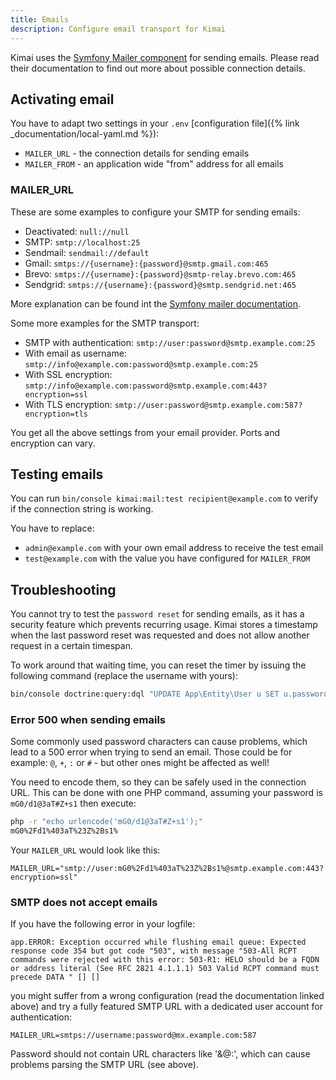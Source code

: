 ```yaml
---
title: Emails
description: Configure email transport for Kimai
---
```


Kimai uses the [Symfony Mailer component](https://symfony.com/doc/current/mailer.html) for sending emails. 
Please read their documentation to find out more about possible connection details.

## Activating email

You have to adapt two settings in your `.env` [configuration file]({% link _documentation/local-yaml.md %}):

- `MAILER_URL` - the connection details for sending emails
- `MAILER_FROM` - an application wide "from" address for all emails

### MAILER_URL

These are some examples to configure your SMTP for sending emails: 

- Deactivated: `null://null`
- SMTP: `smtp://localhost:25`
- Sendmail: `sendmail://default`
- Gmail: `smtps://{username}:{password}@smtp.gmail.com:465`
- Brevo: `smtps://{username}:{password}@smtp-relay.brevo.com:465`
- Sendgrid: `smtps://{username}:{password}@smtp.sendgrid.net:465`

More explanation can be found int the [Symfony mailer documentation](https://symfony.com/doc/current/mailer.html).

Some more examples for the SMTP transport:

- SMTP with authentication: `smtp://user:password@smtp.example.com:25`
- With email as username: `smtp://info@example.com:password@smtp.example.com:25`
- With SSL encryption: `smtp://info@example.com:password@smtp.example.com:443?encryption=ssl`
- With TLS encryption: `smtp://user:password@smtp.example.com:587?encryption=tls`

You get all the above settings from your email provider. Ports and encryption can vary. 

## Testing emails

You can run `bin/console kimai:mail:test recipient@example.com` to verify if the connection string is working.

You have to replace:
- `admin@example.com` with your own email address to receive the test email 
- `test@example.com` with the value you have configured for `MAILER_FROM`

## Troubleshooting

You cannot try to  test the `password reset` for sending emails, as it has a security feature which prevents recurring usage. 
Kimai stores a timestamp when the last password reset was requested and does not allow another request in a certain timespan.

To work around that waiting time, you can reset the timer by issuing the following command (replace the username with yours):
```bash
bin/console doctrine:query:dql "UPDATE App\Entity\User u SET u.passwordRequestedAt = null WHERE u.username = 'anna_admin'"
```

### Error 500 when sending emails 

Some commonly used password characters can cause problems, which lead to a 500 error when trying to send an email. 
Those could be for example: `@`, `+`, `:` or `#` - but other ones might be affected as well!

You need to encode them, so they can be safely used in the connection URL. 
This can be done with one PHP command, assuming your password is `mG0/d1@3aT#Z+s1` then execute:

```bash
php -r "echo urlencode('mG0/d1@3aT#Z+s1');"
mG0%2Fd1%403aT%23Z%2Bs1%
```

Your `MAILER_URL` would look like this:
```
MAILER_URL="smtp://user:mG0%2Fd1%403aT%23Z%2Bs1%@smtp.example.com:443?encryption=ssl"
```

### SMTP does not accept emails

If you have the following error in your logfile:
```
app.ERROR: Exception occurred while flushing email queue: Expected response code 354 but got code "503", with message "503-All RCPT commands were rejected with this error: 503-R1: HELO should be a FQDN or address literal (See RFC 2821 4.1.1.1) 503 Valid RCPT command must precede DATA " [] []
```
you might suffer from a wrong configuration (read the documentation linked above) and try a fully featured SMTP URL with a dedicated user account for authentication:  
```
MAILER_URL=smtps://username:password@mx.example.com:587
```
Password should not contain URL characters like '&@:', which can cause problems parsing the SMTP URL (see above). 

